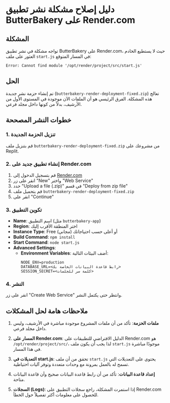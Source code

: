 # دليل إصلاح مشكلة نشر تطبيق ButterBakery على Render.com

## المشكلة

تواجه مشكلة في نشر تطبيق ButterBakery على Render.com، حيث لا يستطيع الخادم العثور على ملف `start.js` في المسار المتوقع:

```
Error: Cannot find module '/opt/render/project/src/start.js'
```

## الحل

تم إنشاء حزمة نشر جديدة (`butterbakery-render-deployment-fixed.zip`) تعالج هذه المشكلة. الفرق الرئيسي هو أن الملفات الآن موجودة في المستوى الأول من الأرشيف، بدلاً من كونها داخل مجلد فرعي.

## خطوات النشر المصححة

### 1. تنزيل الحزمة الجديدة

قم بتنزيل ملف `butterbakery-render-deployment-fixed.zip` من مشروعك على Replit.

### 2. إنشاء تطبيق جديد على Render.com

1. قم بتسجيل الدخول إلى [Render.com](https://render.com)
2. انقر على زر "New" واختر "Web Service"
3. حدد "Upload a file (.zip)" في قسم "Deploy from zip file"
4. قم بتحميل ملف `butterbakery-render-deployment-fixed.zip`
5. انقر على "Continue"

### 3. تكوين التطبيق

- **Name**: اسم التطبيق (مثل `butterbakery-app`)
- **Region**: اختر المنطقة الأقرب إليك
- **Instance Type**: Free (مجاني) أو أعلى حسب احتياجاتك
- **Build Command**: `npm install`
- **Start Command**: `node start.js`
- **Advanced Settings**:
  - **Environment Variables**: أضف البيئات التالية:
    ```
    NODE_ENV=production
    DATABASE_URL=<رابط قاعدة البيانات الخاصة بك>
    SESSION_SECRET=<كلمة سر للجلسات>
    ```
  
### 4. النشر

انقر على زر "Create Web Service" وانتظر حتى يكتمل النشر.

## ملاحظات هامة لحل المشكلات

1. **ملفات الحزمة**: تأكد من أن ملفات المشروع موجودة مباشرة في الأرشيف، وليس داخل مجلد فرعي.

2. **المسار على Render.com**: الدليل الافتراضي للتطبيقات على Render.com هو `/opt/render/project/src/`، لذا يجب أن يكون ملف `start.js` موجودًا مباشرة في هذا المسار.

3. **التعديلات في start.js**: تحقق من أن ملف `start.js` يحتوي على التعديلات التي تسمح له بالعمل بمرونة مع وحدات متعددة وتوفر آليات احتياطية.

4. **إعداد قاعدة البيانات**: تأكد من أن رابط قاعدة البيانات صحيح وأن قاعدة البيانات متاحة.

5. **السجلات (Logs)**: إذا استمرت المشكلة، راجع سجلات التطبيق على Render.com للحصول على معلومات أكثر تفصيلاً حول الخطأ.
